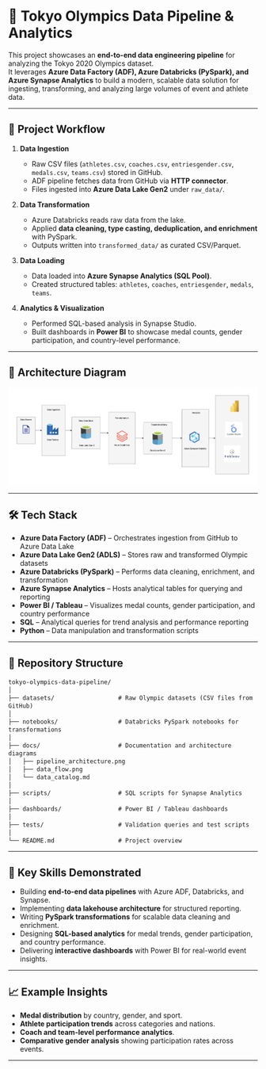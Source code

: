 # 🏅 Tokyo Olympics Data Pipeline & Analytics  

This project showcases an **end-to-end data engineering pipeline** for analyzing the Tokyo 2020 Olympics dataset.  
It leverages **Azure Data Factory (ADF), Azure Databricks (PySpark), and Azure Synapse Analytics** to build a modern, scalable data solution for ingesting, transforming, and analyzing large volumes of event and athlete data.  

---

## 🚀 Project Workflow  

1. **Data Ingestion**  
   - Raw CSV files (`athletes.csv`, `coaches.csv`, `entriesgender.csv`, `medals.csv`, `teams.csv`) stored in GitHub.  
   - ADF pipeline fetches data from GitHub via **HTTP connector**.  
   - Files ingested into **Azure Data Lake Gen2** under `raw_data/`.  

2. **Data Transformation**  
   - Azure Databricks reads raw data from the lake.  
   - Applied **data cleaning, type casting, deduplication, and enrichment** with PySpark.  
   - Outputs written into `transformed_data/` as curated CSV/Parquet.  

3. **Data Loading**  
   - Data loaded into **Azure Synapse Analytics (SQL Pool)**.  
   - Created structured tables: `athletes`, `coaches`, `entriesgender`, `medals`, `teams`.  

4. **Analytics & Visualization**  
   - Performed SQL-based analysis in Synapse Studio.  
   - Built dashboards in **Power BI** to showcase medal counts, gender participation, and country-level performance.  

---

## 🧱 Architecture Diagram  

![Architecture Diagram](docs/Data_Architecture_Diagram.png)  

---

## 🛠️ Tech Stack  

- **Azure Data Factory (ADF)** – Orchestrates ingestion from GitHub to Azure Data Lake  
- **Azure Data Lake Gen2 (ADLS)** – Stores raw and transformed Olympic datasets  
- **Azure Databricks (PySpark)** – Performs data cleaning, enrichment, and transformation  
- **Azure Synapse Analytics** – Hosts analytical tables for querying and reporting  
- **Power BI / Tableau** – Visualizes medal counts, gender participation, and country performance  
- **SQL** – Analytical queries for trend analysis and performance reporting  
- **Python** – Data manipulation and transformation scripts  

---

## 📂 Repository Structure  

```plaintext
tokyo-olympics-data-pipeline/
│
├── datasets/                  # Raw Olympic datasets (CSV files from GitHub)
│
├── notebooks/                 # Databricks PySpark notebooks for transformations
│
├── docs/                      # Documentation and architecture diagrams
│   ├── pipeline_architecture.png
│   ├── data_flow.png
│   └── data_catalog.md
│
├── scripts/                   # SQL scripts for Synapse Analytics
│
├── dashboards/                # Power BI / Tableau dashboards
│
├── tests/                     # Validation queries and test scripts
│
└── README.md                  # Project overview
```

---

## 🎯 Key Skills Demonstrated  

- Building **end-to-end data pipelines** with Azure ADF, Databricks, and Synapse.  
- Implementing **data lakehouse architecture** for structured reporting.  
- Writing **PySpark transformations** for scalable data cleaning and enrichment.  
- Designing **SQL-based analytics** for medal trends, gender participation, and country performance.  
- Delivering **interactive dashboards** with Power BI for real-world event insights.  

---

## 📈 Example Insights  

- **Medal distribution** by country, gender, and sport.  
- **Athlete participation trends** across categories and nations.  
- **Coach and team-level performance analytics**.  
- **Comparative gender analysis** showing participation rates across events.  

---
